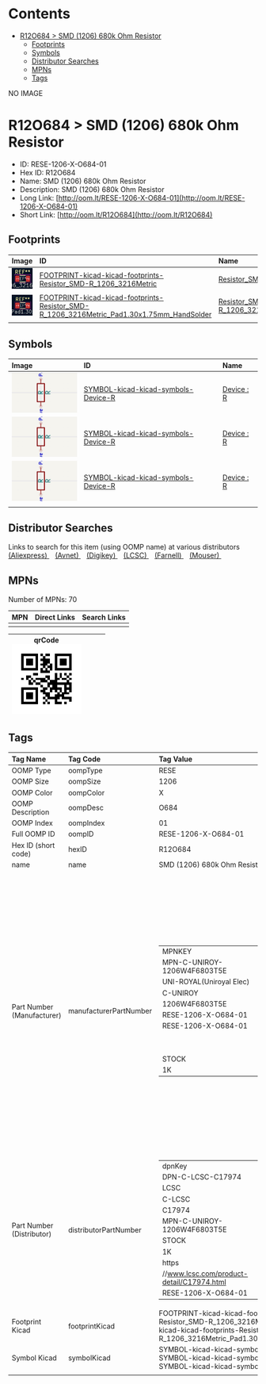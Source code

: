 



Contents
========

* [R12O684 > SMD (1206) 680k Ohm Resistor](#r12o684--smd-1206-680k-ohm-resistor)
	* [Footprints](#footprints)
	* [Symbols](#symbols)
	* [Distributor Searches](#distributor-searches)
	* [MPNs](#mpns)
	* [Tags](#tags)
  
NO IMAGE  
# R12O684 > SMD (1206) 680k Ohm Resistor

- ID: RESE-1206-X-O684-01
- Hex ID: R12O684
- Name: SMD (1206) 680k Ohm Resistor
- Description: SMD (1206) 680k Ohm Resistor
- Long Link: [http://oom.lt/RESE-1206-X-O684-01](http://oom.lt/RESE-1206-X-O684-01)
- Short Link: [http://oom.lt/R12O684](http://oom.lt/R12O684)

## Footprints
  

|Image|ID|Name|
| :--- | :--- | :--- |
|[![](https://raw.githubusercontent.com/oomlout/oomlout_OOMP_eda_V2/main/FOOTPRINT/kicad/kicad-footprints/Resistor_SMD/R_1206_3216Metric/image_140.png)](https://github.com/oomlout/oomlout_OOMP_eda_V2/tree/main/FOOTPRINT/kicad/kicad-footprints/Resistor_SMD/R_1206_3216Metric/)|[FOOTPRINT-kicad-kicad-footprints-Resistor_SMD-R_1206_3216Metric](https://github.com/oomlout/oomlout_OOMP_eda_V2/tree/main/FOOTPRINT/kicad/kicad-footprints/Resistor_SMD/R_1206_3216Metric/)|[Resistor_SMD : R_1206_3216Metric](https://github.com/oomlout/oomlout_OOMP_eda_V2/tree/main/FOOTPRINT/kicad/kicad-footprints/Resistor_SMD/R_1206_3216Metric/)|
|[![](https://raw.githubusercontent.com/oomlout/oomlout_OOMP_eda_V2/main/FOOTPRINT/kicad/kicad-footprints/Resistor_SMD/R_1206_3216Metric_Pad1.30x1.75mm_HandSolder/image_140.png)](https://github.com/oomlout/oomlout_OOMP_eda_V2/tree/main/FOOTPRINT/kicad/kicad-footprints/Resistor_SMD/R_1206_3216Metric_Pad1.30x1.75mm_HandSolder/)|[FOOTPRINT-kicad-kicad-footprints-Resistor_SMD-R_1206_3216Metric_Pad1.30x1.75mm_HandSolder](https://github.com/oomlout/oomlout_OOMP_eda_V2/tree/main/FOOTPRINT/kicad/kicad-footprints/Resistor_SMD/R_1206_3216Metric_Pad1.30x1.75mm_HandSolder/)|[Resistor_SMD : R_1206_3216Metric_Pad1.30x1.75mm_HandSolder](https://github.com/oomlout/oomlout_OOMP_eda_V2/tree/main/FOOTPRINT/kicad/kicad-footprints/Resistor_SMD/R_1206_3216Metric_Pad1.30x1.75mm_HandSolder/)|
||||

## Symbols
  

|Image|ID|Name|
| :--- | :--- | :--- |
|[![](https://raw.githubusercontent.com/oomlout/oomlout_OOMP_eda_V2/main/SYMBOL/kicad/kicad-symbols/Device/R/image_140.png)](https://github.com/oomlout/oomlout_OOMP_eda_V2/tree/main/SYMBOL/kicad/kicad-symbols/Device/R/)|[SYMBOL-kicad-kicad-symbols-Device-R](https://github.com/oomlout/oomlout_OOMP_eda_V2/tree/main/SYMBOL/kicad/kicad-symbols/Device/R/)|[Device : R](https://github.com/oomlout/oomlout_OOMP_eda_V2/tree/main/SYMBOL/kicad/kicad-symbols/Device/R/)|
|[![](https://raw.githubusercontent.com/oomlout/oomlout_OOMP_eda_V2/main/SYMBOL/kicad/kicad-symbols/Device/R/image_140.png)](https://github.com/oomlout/oomlout_OOMP_eda_V2/tree/main/SYMBOL/kicad/kicad-symbols/Device/R/)|[SYMBOL-kicad-kicad-symbols-Device-R](https://github.com/oomlout/oomlout_OOMP_eda_V2/tree/main/SYMBOL/kicad/kicad-symbols/Device/R/)|[Device : R](https://github.com/oomlout/oomlout_OOMP_eda_V2/tree/main/SYMBOL/kicad/kicad-symbols/Device/R/)|
|[![](https://raw.githubusercontent.com/oomlout/oomlout_OOMP_eda_V2/main/SYMBOL/kicad/kicad-symbols/Device/R/image_140.png)](https://github.com/oomlout/oomlout_OOMP_eda_V2/tree/main/SYMBOL/kicad/kicad-symbols/Device/R/)|[SYMBOL-kicad-kicad-symbols-Device-R](https://github.com/oomlout/oomlout_OOMP_eda_V2/tree/main/SYMBOL/kicad/kicad-symbols/Device/R/)|[Device : R](https://github.com/oomlout/oomlout_OOMP_eda_V2/tree/main/SYMBOL/kicad/kicad-symbols/Device/R/)|
||||

## Distributor Searches
  
Links to search for this item (using OOMP name) at various distributors  
[(Aliexpress) ](https://www.aliexpress.com/wholesale?SearchText=1117SMD+1206+680k+Ohm+Resistor)&nbsp;&nbsp;&nbsp;[(Avnet) ](https://www.avnet.com/shop/us/search/SMD+1206+680k+Ohm+Resistor)&nbsp;&nbsp;&nbsp;[(Digikey) ](https://www.digikey.co.uk/en/products/result?s=SMD+1206+680k+Ohm+Resistor)&nbsp;&nbsp;&nbsp;[(LCSC) ](https://www.lcsc.com/search?q=SMD+1206+680k+Ohm+Resistor)&nbsp;&nbsp;&nbsp;[(Farnell) ](https://uk.farnell.com/search?st=SMD+1206+680k+Ohm+Resistor)&nbsp;&nbsp;&nbsp;[(Mouser) ](https://www.mouser.com/c/?q=SMD+1206+680k+Ohm+Resistor)&nbsp;&nbsp;&nbsp;
## MPNs
  
Number of MPNs: 70  

|MPN|Direct Links|Search Links|
| :--- | :--- | :--- |
||||
  

|qrCode<br>[![](https://raw.githubusercontent.com/oomlout/oomlout_OOMP_parts_V2/main/RESE/1206/X/O684/01/qrCode_140.png)](https://github.com/oomlout/oomlout_OOMP_parts_V2/tree/main/RESE/1206/X/O684/01/qrCode.png)||||
| :---: | :---: | :---: | :---: |

## Tags
  

|Tag Name|Tag Code|Tag Value|
| :--- | :--- | :--- |
|OOMP Type|oompType|RESE|
|OOMP Size|oompSize|1206|
|OOMP Color|oompColor|X|
|OOMP Description|oompDesc|O684|
|OOMP Index|oompIndex|01|
|Full OOMP ID|oompID|RESE-1206-X-O684-01|
|Hex ID (short code)|hexID|R12O684|
|name|name|SMD (1206) 680k Ohm Resistor|
|Part Number (Manufacturer)|manufacturerPartNumber|<table><tr><td>MPNKEY</td></tr><tr><td> MPN-C-UNIROY-1206W4F6803T5E</td><td> MANUFACTURER</td></tr><tr><td> UNI-ROYAL(Uniroyal Elec)</td><td> MANUCODE</td></tr><tr><td> C-UNIROY</td><td> MPN</td></tr><tr><td> 1206W4F6803T5E</td><td> OOMPIDPARTIAL</td></tr><tr><td> RESE-1206-X-O684-01</td><td> OOMPID</td></tr><tr><td> RESE-1206-X-O684-01</td><td> LINK</td></tr><tr><td> </td><td> DESCRIPTION</td></tr><tr><td> </td><td> TAGS</td></tr><tr><td> STOCK</td></tr><tr><td>1K</td></tr></table></td><td> <table><tr><td>MPNKEY</td></tr><tr><td> MPN-C-UNIROY-1206W4J0684T5E</td><td> MANUFACTURER</td></tr><tr><td> UNI-ROYAL(Uniroyal Elec)</td><td> MANUCODE</td></tr><tr><td> C-UNIROY</td><td> MPN</td></tr><tr><td> 1206W4J0684T5E</td><td> OOMPIDPARTIAL</td></tr><tr><td> RESE-1206-X-O684-01</td><td> OOMPID</td></tr><tr><td> RESE-1206-X-O684-01</td><td> LINK</td></tr><tr><td> </td><td> DESCRIPTION</td></tr><tr><td> </td><td> TAGS</td></tr><tr><td> </td></tr></table></td><td> <table><tr><td>MPNKEY</td></tr><tr><td> MPN-C-LIZELE-CR1206F46803G</td><td> MANUFACTURER</td></tr><tr><td> LIZ Elec</td><td> MANUCODE</td></tr><tr><td> C-LIZELE</td><td> MPN</td></tr><tr><td> CR1206F46803G</td><td> OOMPIDPARTIAL</td></tr><tr><td> RESE-1206-X-O684-01</td><td> OOMPID</td></tr><tr><td> RESE-1206-X-O684-01</td><td> LINK</td></tr><tr><td> </td><td> DESCRIPTION</td></tr><tr><td> </td><td> TAGS</td></tr><tr><td> </td></tr></table></td><td> <table><tr><td>MPNKEY</td></tr><tr><td> MPN-C-LIZELE-CR1206J40684G</td><td> MANUFACTURER</td></tr><tr><td> LIZ Elec</td><td> MANUCODE</td></tr><tr><td> C-LIZELE</td><td> MPN</td></tr><tr><td> CR1206J40684G</td><td> OOMPIDPARTIAL</td></tr><tr><td> RESE-1206-X-O684-01</td><td> OOMPID</td></tr><tr><td> RESE-1206-X-O684-01</td><td> LINK</td></tr><tr><td> </td><td> DESCRIPTION</td></tr><tr><td> </td><td> TAGS</td></tr><tr><td> </td></tr></table></td><td> <table><tr><td>MPNKEY</td></tr><tr><td> MPN-C-RALEC-RTT066803FTP</td><td> MANUFACTURER</td></tr><tr><td> RALEC</td><td> MANUCODE</td></tr><tr><td> C-RALEC</td><td> MPN</td></tr><tr><td> RTT066803FTP</td><td> OOMPIDPARTIAL</td></tr><tr><td> RESE-1206-X-O684-01</td><td> OOMPID</td></tr><tr><td> RESE-1206-X-O684-01</td><td> LINK</td></tr><tr><td> </td><td> DESCRIPTION</td></tr><tr><td> </td><td> TAGS</td></tr><tr><td> STOCK</td></tr><tr><td>1K</td></tr></table></td><td> <table><tr><td>MPNKEY</td></tr><tr><td> MPN-C-RALEC-RTT06684JTP</td><td> MANUFACTURER</td></tr><tr><td> RALEC</td><td> MANUCODE</td></tr><tr><td> C-RALEC</td><td> MPN</td></tr><tr><td> RTT06684JTP</td><td> OOMPIDPARTIAL</td></tr><tr><td> RESE-1206-X-O684-01</td><td> OOMPID</td></tr><tr><td> RESE-1206-X-O684-01</td><td> LINK</td></tr><tr><td> </td><td> DESCRIPTION</td></tr><tr><td> </td><td> TAGS</td></tr><tr><td> STOCK</td></tr><tr><td>1K</td></tr></table></td><td> <table><tr><td>MPNKEY</td></tr><tr><td> MPN-C-YAGEO-RT1206BRD07680KL</td><td> MANUFACTURER</td></tr><tr><td> YAGEO</td><td> MANUCODE</td></tr><tr><td> C-YAGEO</td><td> MPN</td></tr><tr><td> RT1206BRD07680KL</td><td> OOMPIDPARTIAL</td></tr><tr><td> RESE-1206-X-O684-01</td><td> OOMPID</td></tr><tr><td> RESE-1206-X-O684-01</td><td> LINK</td></tr><tr><td> </td><td> DESCRIPTION</td></tr><tr><td> </td><td> TAGS</td></tr><tr><td> </td></tr></table></td><td> <table><tr><td>MPNKEY</td></tr><tr><td> MPN-C-YAGEO-RC1206JR-07680KL</td><td> MANUFACTURER</td></tr><tr><td> YAGEO</td><td> MANUCODE</td></tr><tr><td> C-YAGEO</td><td> MPN</td></tr><tr><td> RC1206JR-07680KL</td><td> OOMPIDPARTIAL</td></tr><tr><td> RESE-1206-X-O684-01</td><td> OOMPID</td></tr><tr><td> RESE-1206-X-O684-01</td><td> LINK</td></tr><tr><td> </td><td> DESCRIPTION</td></tr><tr><td> </td><td> TAGS</td></tr><tr><td> </td></tr></table></td><td> <table><tr><td>MPNKEY</td></tr><tr><td> MPN-C-YAGEO-RC1206FR-07680KL</td><td> MANUFACTURER</td></tr><tr><td> YAGEO</td><td> MANUCODE</td></tr><tr><td> C-YAGEO</td><td> MPN</td></tr><tr><td> RC1206FR-07680KL</td><td> OOMPIDPARTIAL</td></tr><tr><td> RESE-1206-X-O684-01</td><td> OOMPID</td></tr><tr><td> RESE-1206-X-O684-01</td><td> LINK</td></tr><tr><td> </td><td> DESCRIPTION</td></tr><tr><td> </td><td> TAGS</td></tr><tr><td> STOCK</td></tr><tr><td>1K</td></tr></table></td><td> <table><tr><td>MPNKEY</td></tr><tr><td> MPN-C-FHGUAN-RS-06K6803FT</td><td> MANUFACTURER</td></tr><tr><td> FH (Guangdong Fenghua Advanced Tech)</td><td> MANUCODE</td></tr><tr><td> C-FHGUAN</td><td> MPN</td></tr><tr><td> RS-06K6803FT</td><td> OOMPIDPARTIAL</td></tr><tr><td> RESE-1206-X-O684-01</td><td> OOMPID</td></tr><tr><td> RESE-1206-X-O684-01</td><td> LINK</td></tr><tr><td> </td><td> DESCRIPTION</td></tr><tr><td> </td><td> TAGS</td></tr><tr><td> </td></tr></table></td><td> <table><tr><td>MPNKEY</td></tr><tr><td> MPN-C-YAGEO-AC1206FR-07680KL</td><td> MANUFACTURER</td></tr><tr><td> YAGEO</td><td> MANUCODE</td></tr><tr><td> C-YAGEO</td><td> MPN</td></tr><tr><td> AC1206FR-07680KL</td><td> OOMPIDPARTIAL</td></tr><tr><td> RESE-1206-X-O684-01</td><td> OOMPID</td></tr><tr><td> RESE-1206-X-O684-01</td><td> LINK</td></tr><tr><td> </td><td> DESCRIPTION</td></tr><tr><td> </td><td> TAGS</td></tr><tr><td> STOCK</td></tr><tr><td>1K</td></tr></table></td><td> <table><tr><td>MPNKEY</td></tr><tr><td> MPN-C-WALSIN-WR12X6803FTL</td><td> MANUFACTURER</td></tr><tr><td> Walsin Tech Corp</td><td> MANUCODE</td></tr><tr><td> C-WALSIN</td><td> MPN</td></tr><tr><td> WR12X6803FTL</td><td> OOMPIDPARTIAL</td></tr><tr><td> RESE-1206-X-O684-01</td><td> OOMPID</td></tr><tr><td> RESE-1206-X-O684-01</td><td> LINK</td></tr><tr><td> </td><td> DESCRIPTION</td></tr><tr><td> </td><td> TAGS</td></tr><tr><td> STOCK</td></tr><tr><td>1K</td></tr></table></td><td> <table><tr><td>MPNKEY</td></tr><tr><td> MPN-C-WALSIN-WR12X684JTL</td><td> MANUFACTURER</td></tr><tr><td> Walsin Tech Corp</td><td> MANUCODE</td></tr><tr><td> C-WALSIN</td><td> MPN</td></tr><tr><td> WR12X684JTL</td><td> OOMPIDPARTIAL</td></tr><tr><td> RESE-1206-X-O684-01</td><td> OOMPID</td></tr><tr><td> RESE-1206-X-O684-01</td><td> LINK</td></tr><tr><td> </td><td> DESCRIPTION</td></tr><tr><td> </td><td> TAGS</td></tr><tr><td> </td></tr></table></td><td> <table><tr><td>MPNKEY</td></tr><tr><td> MPN-C-EVEROH-HR1206F680KP05</td><td> MANUFACTURER</td></tr><tr><td> Ever Ohms Tech</td><td> MANUCODE</td></tr><tr><td> C-EVEROH</td><td> MPN</td></tr><tr><td> HR1206F680KP05</td><td> OOMPIDPARTIAL</td></tr><tr><td> RESE-1206-X-O684-01</td><td> OOMPID</td></tr><tr><td> RESE-1206-X-O684-01</td><td> LINK</td></tr><tr><td> </td><td> DESCRIPTION</td></tr><tr><td> </td><td> TAGS</td></tr><tr><td> </td></tr></table></td><td> <table><tr><td>MPNKEY</td></tr><tr><td> MPN-C-TAITEC-RM12FTN6803</td><td> MANUFACTURER</td></tr><tr><td> TA-I Tech</td><td> MANUCODE</td></tr><tr><td> C-TAITEC</td><td> MPN</td></tr><tr><td> RM12FTN6803</td><td> OOMPIDPARTIAL</td></tr><tr><td> RESE-1206-X-O684-01</td><td> OOMPID</td></tr><tr><td> RESE-1206-X-O684-01</td><td> LINK</td></tr><tr><td> </td><td> DESCRIPTION</td></tr><tr><td> </td><td> TAGS</td></tr><tr><td> STOCK</td></tr><tr><td>1K</td></tr></table></td><td> <table><tr><td>MPNKEY</td></tr><tr><td> MPN-C-YAGEO-AC1206JR-07680KL</td><td> MANUFACTURER</td></tr><tr><td> YAGEO</td><td> MANUCODE</td></tr><tr><td> C-YAGEO</td><td> MPN</td></tr><tr><td> AC1206JR-07680KL</td><td> OOMPIDPARTIAL</td></tr><tr><td> RESE-1206-X-O684-01</td><td> OOMPID</td></tr><tr><td> RESE-1206-X-O684-01</td><td> LINK</td></tr><tr><td> </td><td> DESCRIPTION</td></tr><tr><td> </td><td> TAGS</td></tr><tr><td> STOCK</td></tr><tr><td>1K</td></tr></table></td><td> <table><tr><td>MPNKEY</td></tr><tr><td> MPN-C-TYOHM-RMC 1206 680K F N</td><td> MANUFACTURER</td></tr><tr><td> TyoHM</td><td> MANUCODE</td></tr><tr><td> C-TYOHM</td><td> MPN</td></tr><tr><td> RMC 1206 680K F N</td><td> OOMPIDPARTIAL</td></tr><tr><td> RESE-1206-X-O684-01</td><td> OOMPID</td></tr><tr><td> RESE-1206-X-O684-01</td><td> LINK</td></tr><tr><td> </td><td> DESCRIPTION</td></tr><tr><td> </td><td> TAGS</td></tr><tr><td> STOCK</td></tr><tr><td>1K</td></tr></table></td><td> <table><tr><td>MPNKEY</td></tr><tr><td> MPN-C-VIKING-CR-06JL7--680K</td><td> MANUFACTURER</td></tr><tr><td> Viking Tech</td><td> MANUCODE</td></tr><tr><td> C-VIKING</td><td> MPN</td></tr><tr><td> CR-06JL7--680K</td><td> OOMPIDPARTIAL</td></tr><tr><td> RESE-1206-X-O684-01</td><td> OOMPID</td></tr><tr><td> RESE-1206-X-O684-01</td><td> LINK</td></tr><tr><td> </td><td> DESCRIPTION</td></tr><tr><td> </td><td> TAGS</td></tr><tr><td> STOCK</td></tr><tr><td>1K</td></tr></table></td><td> <table><tr><td>MPNKEY</td></tr><tr><td> MPN-C-FHGUAN-RS-06K684JT</td><td> MANUFACTURER</td></tr><tr><td> FH (Guangdong Fenghua Advanced Tech)</td><td> MANUCODE</td></tr><tr><td> C-FHGUAN</td><td> MPN</td></tr><tr><td> RS-06K684JT</td><td> OOMPIDPARTIAL</td></tr><tr><td> RESE-1206-X-O684-01</td><td> OOMPID</td></tr><tr><td> RESE-1206-X-O684-01</td><td> LINK</td></tr><tr><td> </td><td> DESCRIPTION</td></tr><tr><td> </td><td> TAGS</td></tr><tr><td> STOCK</td></tr><tr><td>1K</td></tr></table></td><td> <table><tr><td>MPNKEY</td></tr><tr><td> MPN-C-VIKING-ARG06DTC6803</td><td> MANUFACTURER</td></tr><tr><td> Viking Tech</td><td> MANUCODE</td></tr><tr><td> C-VIKING</td><td> MPN</td></tr><tr><td> ARG06DTC6803</td><td> OOMPIDPARTIAL</td></tr><tr><td> RESE-1206-X-O684-01</td><td> OOMPID</td></tr><tr><td> RESE-1206-X-O684-01</td><td> LINK</td></tr><tr><td> </td><td> DESCRIPTION</td></tr><tr><td> </td><td> TAGS</td></tr><tr><td> </td></tr></table></td><td> <table><tr><td>MPNKEY</td></tr><tr><td> MPN-C-RESIST-AECR1206F680KK9</td><td> MANUFACTURER</td></tr><tr><td> Resistor.Today</td><td> MANUCODE</td></tr><tr><td> C-RESIST</td><td> MPN</td></tr><tr><td> AECR1206F680KK9</td><td> OOMPIDPARTIAL</td></tr><tr><td> RESE-1206-X-O684-01</td><td> OOMPID</td></tr><tr><td> RESE-1206-X-O684-01</td><td> LINK</td></tr><tr><td> </td><td> DESCRIPTION</td></tr><tr><td> </td><td> TAGS</td></tr><tr><td> STOCK</td></tr><tr><td>1K</td></tr></table></td><td> <table><tr><td>MPNKEY</td></tr><tr><td> MPN-C-UNIROY-TC0625B6803T5E</td><td> MANUFACTURER</td></tr><tr><td> UNI-ROYAL(Uniroyal Elec)</td><td> MANUCODE</td></tr><tr><td> C-UNIROY</td><td> MPN</td></tr><tr><td> TC0625B6803T5E</td><td> OOMPIDPARTIAL</td></tr><tr><td> RESE-1206-X-O684-01</td><td> OOMPID</td></tr><tr><td> RESE-1206-X-O684-01</td><td> LINK</td></tr><tr><td> </td><td> DESCRIPTION</td></tr><tr><td> </td><td> TAGS</td></tr><tr><td> </td></tr></table></td><td> <table><tr><td>MPNKEY</td></tr><tr><td> MPN-C-UNIROY-TC0625B6803T5K</td><td> MANUFACTURER</td></tr><tr><td> UNI-ROYAL(Uniroyal Elec)</td><td> MANUCODE</td></tr><tr><td> C-UNIROY</td><td> MPN</td></tr><tr><td> TC0625B6803T5K</td><td> OOMPIDPARTIAL</td></tr><tr><td> RESE-1206-X-O684-01</td><td> OOMPID</td></tr><tr><td> RESE-1206-X-O684-01</td><td> LINK</td></tr><tr><td> </td><td> DESCRIPTION</td></tr><tr><td> </td><td> TAGS</td></tr><tr><td> </td></tr></table></td><td> <table><tr><td>MPNKEY</td></tr><tr><td> MPN-C-YAGEO-RV1206FR-07680KL</td><td> MANUFACTURER</td></tr><tr><td> YAGEO</td><td> MANUCODE</td></tr><tr><td> C-YAGEO</td><td> MPN</td></tr><tr><td> RV1206FR-07680KL</td><td> OOMPIDPARTIAL</td></tr><tr><td> RESE-1206-X-O684-01</td><td> OOMPID</td></tr><tr><td> RESE-1206-X-O684-01</td><td> LINK</td></tr><tr><td> </td><td> DESCRIPTION</td></tr><tr><td> </td><td> TAGS</td></tr><tr><td> STOCK</td></tr><tr><td>1K</td></tr></table></td><td> <table><tr><td>MPNKEY</td></tr><tr><td> MPN-C-SUSUMU-RGV3216P-6803-B-T1</td><td> MANUFACTURER</td></tr><tr><td> SUSUMU</td><td> MANUCODE</td></tr><tr><td> C-SUSUMU</td><td> MPN</td></tr><tr><td> RGV3216P-6803-B-T1</td><td> OOMPIDPARTIAL</td></tr><tr><td> RESE-1206-X-O684-01</td><td> OOMPID</td></tr><tr><td> RESE-1206-X-O684-01</td><td> LINK</td></tr><tr><td> </td><td> DESCRIPTION</td></tr><tr><td> </td><td> TAGS</td></tr><tr><td> </td></tr></table></td><td> <table><tr><td>MPNKEY</td></tr><tr><td> MPN-C-VISHAY-TNPW1206680KFHEA</td><td> MANUFACTURER</td></tr><tr><td> Vishay Intertech</td><td> MANUCODE</td></tr><tr><td> C-VISHAY</td><td> MPN</td></tr><tr><td> TNPW1206680KFHEA</td><td> OOMPIDPARTIAL</td></tr><tr><td> RESE-1206-X-O684-01</td><td> OOMPID</td></tr><tr><td> RESE-1206-X-O684-01</td><td> LINK</td></tr><tr><td> </td><td> DESCRIPTION</td></tr><tr><td> </td><td> TAGS</td></tr><tr><td> </td></tr></table></td><td> <table><tr><td>MPNKEY</td></tr><tr><td> MPN-C-SUSUMU-RG3216N-6803-B-T5</td><td> MANUFACTURER</td></tr><tr><td> SUSUMU</td><td> MANUCODE</td></tr><tr><td> C-SUSUMU</td><td> MPN</td></tr><tr><td> RG3216N-6803-B-T5</td><td> OOMPIDPARTIAL</td></tr><tr><td> RESE-1206-X-O684-01</td><td> OOMPID</td></tr><tr><td> RESE-1206-X-O684-01</td><td> LINK</td></tr><tr><td> </td><td> DESCRIPTION</td></tr><tr><td> </td><td> TAGS</td></tr><tr><td> </td></tr></table></td><td> <table><tr><td>MPNKEY</td></tr><tr><td> MPN-C-PANASO-ERA-8AEB684V</td><td> MANUFACTURER</td></tr><tr><td> PANASONIC</td><td> MANUCODE</td></tr><tr><td> C-PANASO</td><td> MPN</td></tr><tr><td> ERA-8AEB684V</td><td> OOMPIDPARTIAL</td></tr><tr><td> RESE-1206-X-O684-01</td><td> OOMPID</td></tr><tr><td> RESE-1206-X-O684-01</td><td> LINK</td></tr><tr><td> </td><td> DESCRIPTION</td></tr><tr><td> </td><td> TAGS</td></tr><tr><td> </td></tr></table></td><td> <table><tr><td>MPNKEY</td></tr><tr><td> MPN-C-PANASO-ERJ-P08J684V</td><td> MANUFACTURER</td></tr><tr><td> PANASONIC</td><td> MANUCODE</td></tr><tr><td> C-PANASO</td><td> MPN</td></tr><tr><td> ERJ-P08J684V</td><td> OOMPIDPARTIAL</td></tr><tr><td> RESE-1206-X-O684-01</td><td> OOMPID</td></tr><tr><td> RESE-1206-X-O684-01</td><td> LINK</td></tr><tr><td> </td><td> DESCRIPTION</td></tr><tr><td> </td><td> TAGS</td></tr><tr><td> </td></tr></table></td><td> <table><tr><td>MPNKEY</td></tr><tr><td> MPN-C-TECONN-CRGCQ1206J680K</td><td> MANUFACTURER</td></tr><tr><td> TE Connectivity</td><td> MANUCODE</td></tr><tr><td> C-TECONN</td><td> MPN</td></tr><tr><td> CRGCQ1206J680K</td><td> OOMPIDPARTIAL</td></tr><tr><td> RESE-1206-X-O684-01</td><td> OOMPID</td></tr><tr><td> RESE-1206-X-O684-01</td><td> LINK</td></tr><tr><td> </td><td> DESCRIPTION</td></tr><tr><td> </td><td> TAGS</td></tr><tr><td> </td></tr></table></td><td> <table><tr><td>MPNKEY</td></tr><tr><td> MPN-C-TECONN-CRGCQ1206F680K</td><td> MANUFACTURER</td></tr><tr><td> TE Connectivity</td><td> MANUCODE</td></tr><tr><td> C-TECONN</td><td> MPN</td></tr><tr><td> CRGCQ1206F680K</td><td> OOMPIDPARTIAL</td></tr><tr><td> RESE-1206-X-O684-01</td><td> OOMPID</td></tr><tr><td> RESE-1206-X-O684-01</td><td> LINK</td></tr><tr><td> </td><td> DESCRIPTION</td></tr><tr><td> </td><td> TAGS</td></tr><tr><td> </td></tr></table></td><td> <table><tr><td>MPNKEY</td></tr><tr><td> MPN-C-TECONN-CRG1206F680K</td><td> MANUFACTURER</td></tr><tr><td> TE Connectivity</td><td> MANUCODE</td></tr><tr><td> C-TECONN</td><td> MPN</td></tr><tr><td> CRG1206F680K</td><td> OOMPIDPARTIAL</td></tr><tr><td> RESE-1206-X-O684-01</td><td> OOMPID</td></tr><tr><td> RESE-1206-X-O684-01</td><td> LINK</td></tr><tr><td> </td><td> DESCRIPTION</td></tr><tr><td> </td><td> TAGS</td></tr><tr><td> </td></tr></table></td><td> <table><tr><td>MPNKEY</td></tr><tr><td> MPN-C-TECONN-CRGH1206J680K</td><td> MANUFACTURER</td></tr><tr><td> TE Connectivity</td><td> MANUCODE</td></tr><tr><td> C-TECONN</td><td> MPN</td></tr><tr><td> CRGH1206J680K</td><td> OOMPIDPARTIAL</td></tr><tr><td> RESE-1206-X-O684-01</td><td> OOMPID</td></tr><tr><td> RESE-1206-X-O684-01</td><td> LINK</td></tr><tr><td> </td><td> DESCRIPTION</td></tr><tr><td> </td><td> TAGS</td></tr><tr><td> </td></tr></table></td><td> <table><tr><td>MPNKEY</td></tr><tr><td> MPN-C-ROHMSE-ESR18EZPF6803</td><td> MANUFACTURER</td></tr><tr><td> ROHM Semicon</td><td> MANUCODE</td></tr><tr><td> C-ROHMSE</td><td> MPN</td></tr><tr><td> ESR18EZPF6803</td><td> OOMPIDPARTIAL</td></tr><tr><td> RESE-1206-X-O684-01</td><td> OOMPID</td></tr><tr><td> RESE-1206-X-O684-01</td><td> LINK</td></tr><tr><td> </td><td> DESCRIPTION</td></tr><tr><td> </td><td> TAGS</td></tr><tr><td> </td></tr></table></td><td> <table><tr><td>MPNKEY</td></tr><tr><td> MPN-C-ROHMSE-ESR18EZPJ684</td><td> MANUFACTURER</td></tr><tr><td> ROHM Semicon</td><td> MANUCODE</td></tr><tr><td> C-ROHMSE</td><td> MPN</td></tr><tr><td> ESR18EZPJ684</td><td> OOMPIDPARTIAL</td></tr><tr><td> RESE-1206-X-O684-01</td><td> OOMPID</td></tr><tr><td> RESE-1206-X-O684-01</td><td> LINK</td></tr><tr><td> </td><td> DESCRIPTION</td></tr><tr><td> </td><td> TAGS</td></tr><tr><td> </td></tr></table></td><td> <table><tr><td>MPNKEY</td></tr><tr><td> MPN-C-UNIROY-1206W4F6803T5E</td><td> MANUFACTURER</td></tr><tr><td> UNI-ROYAL(Uniroyal Elec)</td><td> MANUCODE</td></tr><tr><td> C-UNIROY</td><td> MPN</td></tr><tr><td> 1206W4F6803T5E</td><td> OOMPIDPARTIAL</td></tr><tr><td> RESE-1206-X-O684-01</td><td> OOMPID</td></tr><tr><td> RESE-1206-X-O684-01</td><td> LINK</td></tr><tr><td> </td><td> DESCRIPTION</td></tr><tr><td> </td><td> TAGS</td></tr><tr><td> STOCK</td></tr><tr><td>1K</td></tr></table></td><td> <table><tr><td>MPNKEY</td></tr><tr><td> MPN-C-UNIROY-1206W4J0684T5E</td><td> MANUFACTURER</td></tr><tr><td> UNI-ROYAL(Uniroyal Elec)</td><td> MANUCODE</td></tr><tr><td> C-UNIROY</td><td> MPN</td></tr><tr><td> 1206W4J0684T5E</td><td> OOMPIDPARTIAL</td></tr><tr><td> RESE-1206-X-O684-01</td><td> OOMPID</td></tr><tr><td> RESE-1206-X-O684-01</td><td> LINK</td></tr><tr><td> </td><td> DESCRIPTION</td></tr><tr><td> </td><td> TAGS</td></tr><tr><td> </td></tr></table></td><td> <table><tr><td>MPNKEY</td></tr><tr><td> MPN-C-LIZELE-CR1206F46803G</td><td> MANUFACTURER</td></tr><tr><td> LIZ Elec</td><td> MANUCODE</td></tr><tr><td> C-LIZELE</td><td> MPN</td></tr><tr><td> CR1206F46803G</td><td> OOMPIDPARTIAL</td></tr><tr><td> RESE-1206-X-O684-01</td><td> OOMPID</td></tr><tr><td> RESE-1206-X-O684-01</td><td> LINK</td></tr><tr><td> </td><td> DESCRIPTION</td></tr><tr><td> </td><td> TAGS</td></tr><tr><td> </td></tr></table></td><td> <table><tr><td>MPNKEY</td></tr><tr><td> MPN-C-LIZELE-CR1206J40684G</td><td> MANUFACTURER</td></tr><tr><td> LIZ Elec</td><td> MANUCODE</td></tr><tr><td> C-LIZELE</td><td> MPN</td></tr><tr><td> CR1206J40684G</td><td> OOMPIDPARTIAL</td></tr><tr><td> RESE-1206-X-O684-01</td><td> OOMPID</td></tr><tr><td> RESE-1206-X-O684-01</td><td> LINK</td></tr><tr><td> </td><td> DESCRIPTION</td></tr><tr><td> </td><td> TAGS</td></tr><tr><td> </td></tr></table></td><td> <table><tr><td>MPNKEY</td></tr><tr><td> MPN-C-RALEC-RTT066803FTP</td><td> MANUFACTURER</td></tr><tr><td> RALEC</td><td> MANUCODE</td></tr><tr><td> C-RALEC</td><td> MPN</td></tr><tr><td> RTT066803FTP</td><td> OOMPIDPARTIAL</td></tr><tr><td> RESE-1206-X-O684-01</td><td> OOMPID</td></tr><tr><td> RESE-1206-X-O684-01</td><td> LINK</td></tr><tr><td> </td><td> DESCRIPTION</td></tr><tr><td> </td><td> TAGS</td></tr><tr><td> STOCK</td></tr><tr><td>1K</td></tr></table></td><td> <table><tr><td>MPNKEY</td></tr><tr><td> MPN-C-RALEC-RTT06684JTP</td><td> MANUFACTURER</td></tr><tr><td> RALEC</td><td> MANUCODE</td></tr><tr><td> C-RALEC</td><td> MPN</td></tr><tr><td> RTT06684JTP</td><td> OOMPIDPARTIAL</td></tr><tr><td> RESE-1206-X-O684-01</td><td> OOMPID</td></tr><tr><td> RESE-1206-X-O684-01</td><td> LINK</td></tr><tr><td> </td><td> DESCRIPTION</td></tr><tr><td> </td><td> TAGS</td></tr><tr><td> STOCK</td></tr><tr><td>1K</td></tr></table></td><td> <table><tr><td>MPNKEY</td></tr><tr><td> MPN-C-YAGEO-RT1206BRD07680KL</td><td> MANUFACTURER</td></tr><tr><td> YAGEO</td><td> MANUCODE</td></tr><tr><td> C-YAGEO</td><td> MPN</td></tr><tr><td> RT1206BRD07680KL</td><td> OOMPIDPARTIAL</td></tr><tr><td> RESE-1206-X-O684-01</td><td> OOMPID</td></tr><tr><td> RESE-1206-X-O684-01</td><td> LINK</td></tr><tr><td> </td><td> DESCRIPTION</td></tr><tr><td> </td><td> TAGS</td></tr><tr><td> </td></tr></table></td><td> <table><tr><td>MPNKEY</td></tr><tr><td> MPN-C-YAGEO-RC1206JR-07680KL</td><td> MANUFACTURER</td></tr><tr><td> YAGEO</td><td> MANUCODE</td></tr><tr><td> C-YAGEO</td><td> MPN</td></tr><tr><td> RC1206JR-07680KL</td><td> OOMPIDPARTIAL</td></tr><tr><td> RESE-1206-X-O684-01</td><td> OOMPID</td></tr><tr><td> RESE-1206-X-O684-01</td><td> LINK</td></tr><tr><td> </td><td> DESCRIPTION</td></tr><tr><td> </td><td> TAGS</td></tr><tr><td> </td></tr></table></td><td> <table><tr><td>MPNKEY</td></tr><tr><td> MPN-C-YAGEO-RC1206FR-07680KL</td><td> MANUFACTURER</td></tr><tr><td> YAGEO</td><td> MANUCODE</td></tr><tr><td> C-YAGEO</td><td> MPN</td></tr><tr><td> RC1206FR-07680KL</td><td> OOMPIDPARTIAL</td></tr><tr><td> RESE-1206-X-O684-01</td><td> OOMPID</td></tr><tr><td> RESE-1206-X-O684-01</td><td> LINK</td></tr><tr><td> </td><td> DESCRIPTION</td></tr><tr><td> </td><td> TAGS</td></tr><tr><td> STOCK</td></tr><tr><td>1K</td></tr></table></td><td> <table><tr><td>MPNKEY</td></tr><tr><td> MPN-C-FHGUAN-RS-06K6803FT</td><td> MANUFACTURER</td></tr><tr><td> FH (Guangdong Fenghua Advanced Tech)</td><td> MANUCODE</td></tr><tr><td> C-FHGUAN</td><td> MPN</td></tr><tr><td> RS-06K6803FT</td><td> OOMPIDPARTIAL</td></tr><tr><td> RESE-1206-X-O684-01</td><td> OOMPID</td></tr><tr><td> RESE-1206-X-O684-01</td><td> LINK</td></tr><tr><td> </td><td> DESCRIPTION</td></tr><tr><td> </td><td> TAGS</td></tr><tr><td> </td></tr></table></td><td> <table><tr><td>MPNKEY</td></tr><tr><td> MPN-C-YAGEO-AC1206FR-07680KL</td><td> MANUFACTURER</td></tr><tr><td> YAGEO</td><td> MANUCODE</td></tr><tr><td> C-YAGEO</td><td> MPN</td></tr><tr><td> AC1206FR-07680KL</td><td> OOMPIDPARTIAL</td></tr><tr><td> RESE-1206-X-O684-01</td><td> OOMPID</td></tr><tr><td> RESE-1206-X-O684-01</td><td> LINK</td></tr><tr><td> </td><td> DESCRIPTION</td></tr><tr><td> </td><td> TAGS</td></tr><tr><td> STOCK</td></tr><tr><td>1K</td></tr></table></td><td> <table><tr><td>MPNKEY</td></tr><tr><td> MPN-C-WALSIN-WR12X6803FTL</td><td> MANUFACTURER</td></tr><tr><td> Walsin Tech Corp</td><td> MANUCODE</td></tr><tr><td> C-WALSIN</td><td> MPN</td></tr><tr><td> WR12X6803FTL</td><td> OOMPIDPARTIAL</td></tr><tr><td> RESE-1206-X-O684-01</td><td> OOMPID</td></tr><tr><td> RESE-1206-X-O684-01</td><td> LINK</td></tr><tr><td> </td><td> DESCRIPTION</td></tr><tr><td> </td><td> TAGS</td></tr><tr><td> STOCK</td></tr><tr><td>1K</td></tr></table></td><td> <table><tr><td>MPNKEY</td></tr><tr><td> MPN-C-WALSIN-WR12X684JTL</td><td> MANUFACTURER</td></tr><tr><td> Walsin Tech Corp</td><td> MANUCODE</td></tr><tr><td> C-WALSIN</td><td> MPN</td></tr><tr><td> WR12X684JTL</td><td> OOMPIDPARTIAL</td></tr><tr><td> RESE-1206-X-O684-01</td><td> OOMPID</td></tr><tr><td> RESE-1206-X-O684-01</td><td> LINK</td></tr><tr><td> </td><td> DESCRIPTION</td></tr><tr><td> </td><td> TAGS</td></tr><tr><td> </td></tr></table></td><td> <table><tr><td>MPNKEY</td></tr><tr><td> MPN-C-EVEROH-HR1206F680KP05</td><td> MANUFACTURER</td></tr><tr><td> Ever Ohms Tech</td><td> MANUCODE</td></tr><tr><td> C-EVEROH</td><td> MPN</td></tr><tr><td> HR1206F680KP05</td><td> OOMPIDPARTIAL</td></tr><tr><td> RESE-1206-X-O684-01</td><td> OOMPID</td></tr><tr><td> RESE-1206-X-O684-01</td><td> LINK</td></tr><tr><td> </td><td> DESCRIPTION</td></tr><tr><td> </td><td> TAGS</td></tr><tr><td> </td></tr></table></td><td> <table><tr><td>MPNKEY</td></tr><tr><td> MPN-C-TAITEC-RM12FTN6803</td><td> MANUFACTURER</td></tr><tr><td> TA-I Tech</td><td> MANUCODE</td></tr><tr><td> C-TAITEC</td><td> MPN</td></tr><tr><td> RM12FTN6803</td><td> OOMPIDPARTIAL</td></tr><tr><td> RESE-1206-X-O684-01</td><td> OOMPID</td></tr><tr><td> RESE-1206-X-O684-01</td><td> LINK</td></tr><tr><td> </td><td> DESCRIPTION</td></tr><tr><td> </td><td> TAGS</td></tr><tr><td> STOCK</td></tr><tr><td>1K</td></tr></table></td><td> <table><tr><td>MPNKEY</td></tr><tr><td> MPN-C-YAGEO-AC1206JR-07680KL</td><td> MANUFACTURER</td></tr><tr><td> YAGEO</td><td> MANUCODE</td></tr><tr><td> C-YAGEO</td><td> MPN</td></tr><tr><td> AC1206JR-07680KL</td><td> OOMPIDPARTIAL</td></tr><tr><td> RESE-1206-X-O684-01</td><td> OOMPID</td></tr><tr><td> RESE-1206-X-O684-01</td><td> LINK</td></tr><tr><td> </td><td> DESCRIPTION</td></tr><tr><td> </td><td> TAGS</td></tr><tr><td> STOCK</td></tr><tr><td>1K</td></tr></table></td><td> <table><tr><td>MPNKEY</td></tr><tr><td> MPN-C-TYOHM-RMC 1206 680K F N</td><td> MANUFACTURER</td></tr><tr><td> TyoHM</td><td> MANUCODE</td></tr><tr><td> C-TYOHM</td><td> MPN</td></tr><tr><td> RMC 1206 680K F N</td><td> OOMPIDPARTIAL</td></tr><tr><td> RESE-1206-X-O684-01</td><td> OOMPID</td></tr><tr><td> RESE-1206-X-O684-01</td><td> LINK</td></tr><tr><td> </td><td> DESCRIPTION</td></tr><tr><td> </td><td> TAGS</td></tr><tr><td> STOCK</td></tr><tr><td>1K</td></tr></table></td><td> <table><tr><td>MPNKEY</td></tr><tr><td> MPN-C-VIKING-CR-06JL7--680K</td><td> MANUFACTURER</td></tr><tr><td> Viking Tech</td><td> MANUCODE</td></tr><tr><td> C-VIKING</td><td> MPN</td></tr><tr><td> CR-06JL7--680K</td><td> OOMPIDPARTIAL</td></tr><tr><td> RESE-1206-X-O684-01</td><td> OOMPID</td></tr><tr><td> RESE-1206-X-O684-01</td><td> LINK</td></tr><tr><td> </td><td> DESCRIPTION</td></tr><tr><td> </td><td> TAGS</td></tr><tr><td> STOCK</td></tr><tr><td>1K</td></tr></table></td><td> <table><tr><td>MPNKEY</td></tr><tr><td> MPN-C-FHGUAN-RS-06K684JT</td><td> MANUFACTURER</td></tr><tr><td> FH (Guangdong Fenghua Advanced Tech)</td><td> MANUCODE</td></tr><tr><td> C-FHGUAN</td><td> MPN</td></tr><tr><td> RS-06K684JT</td><td> OOMPIDPARTIAL</td></tr><tr><td> RESE-1206-X-O684-01</td><td> OOMPID</td></tr><tr><td> RESE-1206-X-O684-01</td><td> LINK</td></tr><tr><td> </td><td> DESCRIPTION</td></tr><tr><td> </td><td> TAGS</td></tr><tr><td> STOCK</td></tr><tr><td>1K</td></tr></table></td><td> <table><tr><td>MPNKEY</td></tr><tr><td> MPN-C-VIKING-ARG06DTC6803</td><td> MANUFACTURER</td></tr><tr><td> Viking Tech</td><td> MANUCODE</td></tr><tr><td> C-VIKING</td><td> MPN</td></tr><tr><td> ARG06DTC6803</td><td> OOMPIDPARTIAL</td></tr><tr><td> RESE-1206-X-O684-01</td><td> OOMPID</td></tr><tr><td> RESE-1206-X-O684-01</td><td> LINK</td></tr><tr><td> </td><td> DESCRIPTION</td></tr><tr><td> </td><td> TAGS</td></tr><tr><td> </td></tr></table></td><td> <table><tr><td>MPNKEY</td></tr><tr><td> MPN-C-RESIST-AECR1206F680KK9</td><td> MANUFACTURER</td></tr><tr><td> Resistor.Today</td><td> MANUCODE</td></tr><tr><td> C-RESIST</td><td> MPN</td></tr><tr><td> AECR1206F680KK9</td><td> OOMPIDPARTIAL</td></tr><tr><td> RESE-1206-X-O684-01</td><td> OOMPID</td></tr><tr><td> RESE-1206-X-O684-01</td><td> LINK</td></tr><tr><td> </td><td> DESCRIPTION</td></tr><tr><td> </td><td> TAGS</td></tr><tr><td> STOCK</td></tr><tr><td>1K</td></tr></table></td><td> <table><tr><td>MPNKEY</td></tr><tr><td> MPN-C-UNIROY-TC0625B6803T5E</td><td> MANUFACTURER</td></tr><tr><td> UNI-ROYAL(Uniroyal Elec)</td><td> MANUCODE</td></tr><tr><td> C-UNIROY</td><td> MPN</td></tr><tr><td> TC0625B6803T5E</td><td> OOMPIDPARTIAL</td></tr><tr><td> RESE-1206-X-O684-01</td><td> OOMPID</td></tr><tr><td> RESE-1206-X-O684-01</td><td> LINK</td></tr><tr><td> </td><td> DESCRIPTION</td></tr><tr><td> </td><td> TAGS</td></tr><tr><td> </td></tr></table></td><td> <table><tr><td>MPNKEY</td></tr><tr><td> MPN-C-UNIROY-TC0625B6803T5K</td><td> MANUFACTURER</td></tr><tr><td> UNI-ROYAL(Uniroyal Elec)</td><td> MANUCODE</td></tr><tr><td> C-UNIROY</td><td> MPN</td></tr><tr><td> TC0625B6803T5K</td><td> OOMPIDPARTIAL</td></tr><tr><td> RESE-1206-X-O684-01</td><td> OOMPID</td></tr><tr><td> RESE-1206-X-O684-01</td><td> LINK</td></tr><tr><td> </td><td> DESCRIPTION</td></tr><tr><td> </td><td> TAGS</td></tr><tr><td> </td></tr></table></td><td> <table><tr><td>MPNKEY</td></tr><tr><td> MPN-C-YAGEO-RV1206FR-07680KL</td><td> MANUFACTURER</td></tr><tr><td> YAGEO</td><td> MANUCODE</td></tr><tr><td> C-YAGEO</td><td> MPN</td></tr><tr><td> RV1206FR-07680KL</td><td> OOMPIDPARTIAL</td></tr><tr><td> RESE-1206-X-O684-01</td><td> OOMPID</td></tr><tr><td> RESE-1206-X-O684-01</td><td> LINK</td></tr><tr><td> </td><td> DESCRIPTION</td></tr><tr><td> </td><td> TAGS</td></tr><tr><td> STOCK</td></tr><tr><td>1K</td></tr></table></td><td> <table><tr><td>MPNKEY</td></tr><tr><td> MPN-C-SUSUMU-RGV3216P-6803-B-T1</td><td> MANUFACTURER</td></tr><tr><td> SUSUMU</td><td> MANUCODE</td></tr><tr><td> C-SUSUMU</td><td> MPN</td></tr><tr><td> RGV3216P-6803-B-T1</td><td> OOMPIDPARTIAL</td></tr><tr><td> RESE-1206-X-O684-01</td><td> OOMPID</td></tr><tr><td> RESE-1206-X-O684-01</td><td> LINK</td></tr><tr><td> </td><td> DESCRIPTION</td></tr><tr><td> </td><td> TAGS</td></tr><tr><td> </td></tr></table></td><td> <table><tr><td>MPNKEY</td></tr><tr><td> MPN-C-VISHAY-TNPW1206680KFHEA</td><td> MANUFACTURER</td></tr><tr><td> Vishay Intertech</td><td> MANUCODE</td></tr><tr><td> C-VISHAY</td><td> MPN</td></tr><tr><td> TNPW1206680KFHEA</td><td> OOMPIDPARTIAL</td></tr><tr><td> RESE-1206-X-O684-01</td><td> OOMPID</td></tr><tr><td> RESE-1206-X-O684-01</td><td> LINK</td></tr><tr><td> </td><td> DESCRIPTION</td></tr><tr><td> </td><td> TAGS</td></tr><tr><td> </td></tr></table></td><td> <table><tr><td>MPNKEY</td></tr><tr><td> MPN-C-SUSUMU-RG3216N-6803-B-T5</td><td> MANUFACTURER</td></tr><tr><td> SUSUMU</td><td> MANUCODE</td></tr><tr><td> C-SUSUMU</td><td> MPN</td></tr><tr><td> RG3216N-6803-B-T5</td><td> OOMPIDPARTIAL</td></tr><tr><td> RESE-1206-X-O684-01</td><td> OOMPID</td></tr><tr><td> RESE-1206-X-O684-01</td><td> LINK</td></tr><tr><td> </td><td> DESCRIPTION</td></tr><tr><td> </td><td> TAGS</td></tr><tr><td> </td></tr></table></td><td> <table><tr><td>MPNKEY</td></tr><tr><td> MPN-C-PANASO-ERA-8AEB684V</td><td> MANUFACTURER</td></tr><tr><td> PANASONIC</td><td> MANUCODE</td></tr><tr><td> C-PANASO</td><td> MPN</td></tr><tr><td> ERA-8AEB684V</td><td> OOMPIDPARTIAL</td></tr><tr><td> RESE-1206-X-O684-01</td><td> OOMPID</td></tr><tr><td> RESE-1206-X-O684-01</td><td> LINK</td></tr><tr><td> </td><td> DESCRIPTION</td></tr><tr><td> </td><td> TAGS</td></tr><tr><td> </td></tr></table></td><td> <table><tr><td>MPNKEY</td></tr><tr><td> MPN-C-PANASO-ERJ-P08J684V</td><td> MANUFACTURER</td></tr><tr><td> PANASONIC</td><td> MANUCODE</td></tr><tr><td> C-PANASO</td><td> MPN</td></tr><tr><td> ERJ-P08J684V</td><td> OOMPIDPARTIAL</td></tr><tr><td> RESE-1206-X-O684-01</td><td> OOMPID</td></tr><tr><td> RESE-1206-X-O684-01</td><td> LINK</td></tr><tr><td> </td><td> DESCRIPTION</td></tr><tr><td> </td><td> TAGS</td></tr><tr><td> </td></tr></table></td><td> <table><tr><td>MPNKEY</td></tr><tr><td> MPN-C-TECONN-CRGCQ1206J680K</td><td> MANUFACTURER</td></tr><tr><td> TE Connectivity</td><td> MANUCODE</td></tr><tr><td> C-TECONN</td><td> MPN</td></tr><tr><td> CRGCQ1206J680K</td><td> OOMPIDPARTIAL</td></tr><tr><td> RESE-1206-X-O684-01</td><td> OOMPID</td></tr><tr><td> RESE-1206-X-O684-01</td><td> LINK</td></tr><tr><td> </td><td> DESCRIPTION</td></tr><tr><td> </td><td> TAGS</td></tr><tr><td> </td></tr></table></td><td> <table><tr><td>MPNKEY</td></tr><tr><td> MPN-C-TECONN-CRGCQ1206F680K</td><td> MANUFACTURER</td></tr><tr><td> TE Connectivity</td><td> MANUCODE</td></tr><tr><td> C-TECONN</td><td> MPN</td></tr><tr><td> CRGCQ1206F680K</td><td> OOMPIDPARTIAL</td></tr><tr><td> RESE-1206-X-O684-01</td><td> OOMPID</td></tr><tr><td> RESE-1206-X-O684-01</td><td> LINK</td></tr><tr><td> </td><td> DESCRIPTION</td></tr><tr><td> </td><td> TAGS</td></tr><tr><td> </td></tr></table></td><td> <table><tr><td>MPNKEY</td></tr><tr><td> MPN-C-TECONN-CRG1206F680K</td><td> MANUFACTURER</td></tr><tr><td> TE Connectivity</td><td> MANUCODE</td></tr><tr><td> C-TECONN</td><td> MPN</td></tr><tr><td> CRG1206F680K</td><td> OOMPIDPARTIAL</td></tr><tr><td> RESE-1206-X-O684-01</td><td> OOMPID</td></tr><tr><td> RESE-1206-X-O684-01</td><td> LINK</td></tr><tr><td> </td><td> DESCRIPTION</td></tr><tr><td> </td><td> TAGS</td></tr><tr><td> </td></tr></table></td><td> <table><tr><td>MPNKEY</td></tr><tr><td> MPN-C-TECONN-CRGH1206J680K</td><td> MANUFACTURER</td></tr><tr><td> TE Connectivity</td><td> MANUCODE</td></tr><tr><td> C-TECONN</td><td> MPN</td></tr><tr><td> CRGH1206J680K</td><td> OOMPIDPARTIAL</td></tr><tr><td> RESE-1206-X-O684-01</td><td> OOMPID</td></tr><tr><td> RESE-1206-X-O684-01</td><td> LINK</td></tr><tr><td> </td><td> DESCRIPTION</td></tr><tr><td> </td><td> TAGS</td></tr><tr><td> </td></tr></table></td><td> <table><tr><td>MPNKEY</td></tr><tr><td> MPN-C-ROHMSE-ESR18EZPF6803</td><td> MANUFACTURER</td></tr><tr><td> ROHM Semicon</td><td> MANUCODE</td></tr><tr><td> C-ROHMSE</td><td> MPN</td></tr><tr><td> ESR18EZPF6803</td><td> OOMPIDPARTIAL</td></tr><tr><td> RESE-1206-X-O684-01</td><td> OOMPID</td></tr><tr><td> RESE-1206-X-O684-01</td><td> LINK</td></tr><tr><td> </td><td> DESCRIPTION</td></tr><tr><td> </td><td> TAGS</td></tr><tr><td> </td></tr></table></td><td> <table><tr><td>MPNKEY</td></tr><tr><td> MPN-C-ROHMSE-ESR18EZPJ684</td><td> MANUFACTURER</td></tr><tr><td> ROHM Semicon</td><td> MANUCODE</td></tr><tr><td> C-ROHMSE</td><td> MPN</td></tr><tr><td> ESR18EZPJ684</td><td> OOMPIDPARTIAL</td></tr><tr><td> RESE-1206-X-O684-01</td><td> OOMPID</td></tr><tr><td> RESE-1206-X-O684-01</td><td> LINK</td></tr><tr><td> </td><td> DESCRIPTION</td></tr><tr><td> </td><td> TAGS</td></tr><tr><td> </td></tr></table>|
|Part Number (Distributor)|distributorPartNumber|<table><tr><td>dpnKey</td></tr><tr><td> DPN-C-LCSC-C17974</td><td> DISTRIBUTOR</td></tr><tr><td> LCSC</td><td> DISTRCODE</td></tr><tr><td> C-LCSC</td><td> DPN</td></tr><tr><td> C17974</td><td> MPN</td></tr><tr><td> MPN-C-UNIROY-1206W4F6803T5E</td><td> TAGS</td></tr><tr><td> STOCK</td></tr><tr><td>1K</td><td> LINK</td></tr><tr><td> https</td></tr><tr><td>//www.lcsc.com/product-detail/C17974.html</td><td> OOMPID</td></tr><tr><td> RESE-1206-X-O684-01</td></tr></table></td><td> <table><tr><td>dpnKey</td></tr><tr><td> DPN-C-LCSC-C47469</td><td> DISTRIBUTOR</td></tr><tr><td> LCSC</td><td> DISTRCODE</td></tr><tr><td> C-LCSC</td><td> DPN</td></tr><tr><td> C47469</td><td> MPN</td></tr><tr><td> MPN-C-UNIROY-1206W4J0684T5E</td><td> TAGS</td></tr><tr><td> </td><td> LINK</td></tr><tr><td> https</td></tr><tr><td>//www.lcsc.com/product-detail/C47469.html</td><td> OOMPID</td></tr><tr><td> RESE-1206-X-O684-01</td></tr></table></td><td> <table><tr><td>dpnKey</td></tr><tr><td> DPN-C-LCSC-C102241</td><td> DISTRIBUTOR</td></tr><tr><td> LCSC</td><td> DISTRCODE</td></tr><tr><td> C-LCSC</td><td> DPN</td></tr><tr><td> C102241</td><td> MPN</td></tr><tr><td> MPN-C-LIZELE-CR1206F46803G</td><td> TAGS</td></tr><tr><td> </td><td> LINK</td></tr><tr><td> https</td></tr><tr><td>//www.lcsc.com/product-detail/C102241.html</td><td> OOMPID</td></tr><tr><td> RESE-1206-X-O684-01</td></tr></table></td><td> <table><tr><td>dpnKey</td></tr><tr><td> DPN-C-LCSC-C102382</td><td> DISTRIBUTOR</td></tr><tr><td> LCSC</td><td> DISTRCODE</td></tr><tr><td> C-LCSC</td><td> DPN</td></tr><tr><td> C102382</td><td> MPN</td></tr><tr><td> MPN-C-LIZELE-CR1206J40684G</td><td> TAGS</td></tr><tr><td> </td><td> LINK</td></tr><tr><td> https</td></tr><tr><td>//www.lcsc.com/product-detail/C102382.html</td><td> OOMPID</td></tr><tr><td> RESE-1206-X-O684-01</td></tr></table></td><td> <table><tr><td>dpnKey</td></tr><tr><td> DPN-C-LCSC-C104879</td><td> DISTRIBUTOR</td></tr><tr><td> LCSC</td><td> DISTRCODE</td></tr><tr><td> C-LCSC</td><td> DPN</td></tr><tr><td> C104879</td><td> MPN</td></tr><tr><td> MPN-C-RALEC-RTT066803FTP</td><td> TAGS</td></tr><tr><td> STOCK</td></tr><tr><td>1K</td><td> LINK</td></tr><tr><td> https</td></tr><tr><td>//www.lcsc.com/product-detail/C104879.html</td><td> OOMPID</td></tr><tr><td> RESE-1206-X-O684-01</td></tr></table></td><td> <table><tr><td>dpnKey</td></tr><tr><td> DPN-C-LCSC-C104885</td><td> DISTRIBUTOR</td></tr><tr><td> LCSC</td><td> DISTRCODE</td></tr><tr><td> C-LCSC</td><td> DPN</td></tr><tr><td> C104885</td><td> MPN</td></tr><tr><td> MPN-C-RALEC-RTT06684JTP</td><td> TAGS</td></tr><tr><td> STOCK</td></tr><tr><td>1K</td><td> LINK</td></tr><tr><td> https</td></tr><tr><td>//www.lcsc.com/product-detail/C104885.html</td><td> OOMPID</td></tr><tr><td> RESE-1206-X-O684-01</td></tr></table></td><td> <table><tr><td>dpnKey</td></tr><tr><td> DPN-C-LCSC-C136883</td><td> DISTRIBUTOR</td></tr><tr><td> LCSC</td><td> DISTRCODE</td></tr><tr><td> C-LCSC</td><td> DPN</td></tr><tr><td> C136883</td><td> MPN</td></tr><tr><td> MPN-C-YAGEO-RT1206BRD07680KL</td><td> TAGS</td></tr><tr><td> </td><td> LINK</td></tr><tr><td> https</td></tr><tr><td>//www.lcsc.com/product-detail/C136883.html</td><td> OOMPID</td></tr><tr><td> RESE-1206-X-O684-01</td></tr></table></td><td> <table><tr><td>dpnKey</td></tr><tr><td> DPN-C-LCSC-C137125</td><td> DISTRIBUTOR</td></tr><tr><td> LCSC</td><td> DISTRCODE</td></tr><tr><td> C-LCSC</td><td> DPN</td></tr><tr><td> C137125</td><td> MPN</td></tr><tr><td> MPN-C-YAGEO-RC1206JR-07680KL</td><td> TAGS</td></tr><tr><td> </td><td> LINK</td></tr><tr><td> https</td></tr><tr><td>//www.lcsc.com/product-detail/C137125.html</td><td> OOMPID</td></tr><tr><td> RESE-1206-X-O684-01</td></tr></table></td><td> <table><tr><td>dpnKey</td></tr><tr><td> DPN-C-LCSC-C137241</td><td> DISTRIBUTOR</td></tr><tr><td> LCSC</td><td> DISTRCODE</td></tr><tr><td> C-LCSC</td><td> DPN</td></tr><tr><td> C137241</td><td> MPN</td></tr><tr><td> MPN-C-YAGEO-RC1206FR-07680KL</td><td> TAGS</td></tr><tr><td> STOCK</td></tr><tr><td>1K</td><td> LINK</td></tr><tr><td> https</td></tr><tr><td>//www.lcsc.com/product-detail/C137241.html</td><td> OOMPID</td></tr><tr><td> RESE-1206-X-O684-01</td></tr></table></td><td> <table><tr><td>dpnKey</td></tr><tr><td> DPN-C-LCSC-C140007</td><td> DISTRIBUTOR</td></tr><tr><td> LCSC</td><td> DISTRCODE</td></tr><tr><td> C-LCSC</td><td> DPN</td></tr><tr><td> C140007</td><td> MPN</td></tr><tr><td> MPN-C-FHGUAN-RS-06K6803FT</td><td> TAGS</td></tr><tr><td> </td><td> LINK</td></tr><tr><td> https</td></tr><tr><td>//www.lcsc.com/product-detail/C140007.html</td><td> OOMPID</td></tr><tr><td> RESE-1206-X-O684-01</td></tr></table></td><td> <table><tr><td>dpnKey</td></tr><tr><td> DPN-C-LCSC-C144480</td><td> DISTRIBUTOR</td></tr><tr><td> LCSC</td><td> DISTRCODE</td></tr><tr><td> C-LCSC</td><td> DPN</td></tr><tr><td> C144480</td><td> MPN</td></tr><tr><td> MPN-C-YAGEO-AC1206FR-07680KL</td><td> TAGS</td></tr><tr><td> STOCK</td></tr><tr><td>1K</td><td> LINK</td></tr><tr><td> https</td></tr><tr><td>//www.lcsc.com/product-detail/C144480.html</td><td> OOMPID</td></tr><tr><td> RESE-1206-X-O684-01</td></tr></table></td><td> <table><tr><td>dpnKey</td></tr><tr><td> DPN-C-LCSC-C171121</td><td> DISTRIBUTOR</td></tr><tr><td> LCSC</td><td> DISTRCODE</td></tr><tr><td> C-LCSC</td><td> DPN</td></tr><tr><td> C171121</td><td> MPN</td></tr><tr><td> MPN-C-WALSIN-WR12X6803FTL</td><td> TAGS</td></tr><tr><td> STOCK</td></tr><tr><td>1K</td><td> LINK</td></tr><tr><td> https</td></tr><tr><td>//www.lcsc.com/product-detail/C171121.html</td><td> OOMPID</td></tr><tr><td> RESE-1206-X-O684-01</td></tr></table></td><td> <table><tr><td>dpnKey</td></tr><tr><td> DPN-C-LCSC-C171194</td><td> DISTRIBUTOR</td></tr><tr><td> LCSC</td><td> DISTRCODE</td></tr><tr><td> C-LCSC</td><td> DPN</td></tr><tr><td> C171194</td><td> MPN</td></tr><tr><td> MPN-C-WALSIN-WR12X684JTL</td><td> TAGS</td></tr><tr><td> </td><td> LINK</td></tr><tr><td> https</td></tr><tr><td>//www.lcsc.com/product-detail/C171194.html</td><td> OOMPID</td></tr><tr><td> RESE-1206-X-O684-01</td></tr></table></td><td> <table><tr><td>dpnKey</td></tr><tr><td> DPN-C-LCSC-C175506</td><td> DISTRIBUTOR</td></tr><tr><td> LCSC</td><td> DISTRCODE</td></tr><tr><td> C-LCSC</td><td> DPN</td></tr><tr><td> C175506</td><td> MPN</td></tr><tr><td> MPN-C-EVEROH-HR1206F680KP05</td><td> TAGS</td></tr><tr><td> </td><td> LINK</td></tr><tr><td> https</td></tr><tr><td>//www.lcsc.com/product-detail/C175506.html</td><td> OOMPID</td></tr><tr><td> RESE-1206-X-O684-01</td></tr></table></td><td> <table><tr><td>dpnKey</td></tr><tr><td> DPN-C-LCSC-C188098</td><td> DISTRIBUTOR</td></tr><tr><td> LCSC</td><td> DISTRCODE</td></tr><tr><td> C-LCSC</td><td> DPN</td></tr><tr><td> C188098</td><td> MPN</td></tr><tr><td> MPN-C-TAITEC-RM12FTN6803</td><td> TAGS</td></tr><tr><td> STOCK</td></tr><tr><td>1K</td><td> LINK</td></tr><tr><td> https</td></tr><tr><td>//www.lcsc.com/product-detail/C188098.html</td><td> OOMPID</td></tr><tr><td> RESE-1206-X-O684-01</td></tr></table></td><td> <table><tr><td>dpnKey</td></tr><tr><td> DPN-C-LCSC-C229975</td><td> DISTRIBUTOR</td></tr><tr><td> LCSC</td><td> DISTRCODE</td></tr><tr><td> C-LCSC</td><td> DPN</td></tr><tr><td> C229975</td><td> MPN</td></tr><tr><td> MPN-C-YAGEO-AC1206JR-07680KL</td><td> TAGS</td></tr><tr><td> STOCK</td></tr><tr><td>1K</td><td> LINK</td></tr><tr><td> https</td></tr><tr><td>//www.lcsc.com/product-detail/C229975.html</td><td> OOMPID</td></tr><tr><td> RESE-1206-X-O684-01</td></tr></table></td><td> <table><tr><td>dpnKey</td></tr><tr><td> DPN-C-LCSC-C269595</td><td> DISTRIBUTOR</td></tr><tr><td> LCSC</td><td> DISTRCODE</td></tr><tr><td> C-LCSC</td><td> DPN</td></tr><tr><td> C269595</td><td> MPN</td></tr><tr><td> MPN-C-TYOHM-RMC 1206 680K F N</td><td> TAGS</td></tr><tr><td> STOCK</td></tr><tr><td>1K</td><td> LINK</td></tr><tr><td> https</td></tr><tr><td>//www.lcsc.com/product-detail/C269595.html</td><td> OOMPID</td></tr><tr><td> RESE-1206-X-O684-01</td></tr></table></td><td> <table><tr><td>dpnKey</td></tr><tr><td> DPN-C-LCSC-C280053</td><td> DISTRIBUTOR</td></tr><tr><td> LCSC</td><td> DISTRCODE</td></tr><tr><td> C-LCSC</td><td> DPN</td></tr><tr><td> C280053</td><td> MPN</td></tr><tr><td> MPN-C-VIKING-CR-06JL7--680K</td><td> TAGS</td></tr><tr><td> STOCK</td></tr><tr><td>1K</td><td> LINK</td></tr><tr><td> https</td></tr><tr><td>//www.lcsc.com/product-detail/C280053.html</td><td> OOMPID</td></tr><tr><td> RESE-1206-X-O684-01</td></tr></table></td><td> <table><tr><td>dpnKey</td></tr><tr><td> DPN-C-LCSC-C286672</td><td> DISTRIBUTOR</td></tr><tr><td> LCSC</td><td> DISTRCODE</td></tr><tr><td> C-LCSC</td><td> DPN</td></tr><tr><td> C286672</td><td> MPN</td></tr><tr><td> MPN-C-FHGUAN-RS-06K684JT</td><td> TAGS</td></tr><tr><td> STOCK</td></tr><tr><td>1K</td><td> LINK</td></tr><tr><td> https</td></tr><tr><td>//www.lcsc.com/product-detail/C286672.html</td><td> OOMPID</td></tr><tr><td> RESE-1206-X-O684-01</td></tr></table></td><td> <table><tr><td>dpnKey</td></tr><tr><td> DPN-C-LCSC-C311980</td><td> DISTRIBUTOR</td></tr><tr><td> LCSC</td><td> DISTRCODE</td></tr><tr><td> C-LCSC</td><td> DPN</td></tr><tr><td> C311980</td><td> MPN</td></tr><tr><td> MPN-C-VIKING-ARG06DTC6803</td><td> TAGS</td></tr><tr><td> </td><td> LINK</td></tr><tr><td> https</td></tr><tr><td>//www.lcsc.com/product-detail/C311980.html</td><td> OOMPID</td></tr><tr><td> RESE-1206-X-O684-01</td></tr></table></td><td> <table><tr><td>dpnKey</td></tr><tr><td> DPN-C-LCSC-C352046</td><td> DISTRIBUTOR</td></tr><tr><td> LCSC</td><td> DISTRCODE</td></tr><tr><td> C-LCSC</td><td> DPN</td></tr><tr><td> C352046</td><td> MPN</td></tr><tr><td> MPN-C-RESIST-AECR1206F680KK9</td><td> TAGS</td></tr><tr><td> STOCK</td></tr><tr><td>1K</td><td> LINK</td></tr><tr><td> https</td></tr><tr><td>//www.lcsc.com/product-detail/C352046.html</td><td> OOMPID</td></tr><tr><td> RESE-1206-X-O684-01</td></tr></table></td><td> <table><tr><td>dpnKey</td></tr><tr><td> DPN-C-LCSC-C425376</td><td> DISTRIBUTOR</td></tr><tr><td> LCSC</td><td> DISTRCODE</td></tr><tr><td> C-LCSC</td><td> DPN</td></tr><tr><td> C425376</td><td> MPN</td></tr><tr><td> MPN-C-UNIROY-TC0625B6803T5E</td><td> TAGS</td></tr><tr><td> </td><td> LINK</td></tr><tr><td> https</td></tr><tr><td>//www.lcsc.com/product-detail/C425376.html</td><td> OOMPID</td></tr><tr><td> RESE-1206-X-O684-01</td></tr></table></td><td> <table><tr><td>dpnKey</td></tr><tr><td> DPN-C-LCSC-C517515</td><td> DISTRIBUTOR</td></tr><tr><td> LCSC</td><td> DISTRCODE</td></tr><tr><td> C-LCSC</td><td> DPN</td></tr><tr><td> C517515</td><td> MPN</td></tr><tr><td> MPN-C-UNIROY-TC0625B6803T5K</td><td> TAGS</td></tr><tr><td> </td><td> LINK</td></tr><tr><td> https</td></tr><tr><td>//www.lcsc.com/product-detail/C517515.html</td><td> OOMPID</td></tr><tr><td> RESE-1206-X-O684-01</td></tr></table></td><td> <table><tr><td>dpnKey</td></tr><tr><td> DPN-C-LCSC-C723668</td><td> DISTRIBUTOR</td></tr><tr><td> LCSC</td><td> DISTRCODE</td></tr><tr><td> C-LCSC</td><td> DPN</td></tr><tr><td> C723668</td><td> MPN</td></tr><tr><td> MPN-C-YAGEO-RV1206FR-07680KL</td><td> TAGS</td></tr><tr><td> STOCK</td></tr><tr><td>1K</td><td> LINK</td></tr><tr><td> https</td></tr><tr><td>//www.lcsc.com/product-detail/C723668.html</td><td> OOMPID</td></tr><tr><td> RESE-1206-X-O684-01</td></tr></table></td><td> <table><tr><td>dpnKey</td></tr><tr><td> DPN-C-LCSC-C1513090</td><td> DISTRIBUTOR</td></tr><tr><td> LCSC</td><td> DISTRCODE</td></tr><tr><td> C-LCSC</td><td> DPN</td></tr><tr><td> C1513090</td><td> MPN</td></tr><tr><td> MPN-C-SUSUMU-RGV3216P-6803-B-T1</td><td> TAGS</td></tr><tr><td> </td><td> LINK</td></tr><tr><td> https</td></tr><tr><td>//www.lcsc.com/product-detail/C1513090.html</td><td> OOMPID</td></tr><tr><td> RESE-1206-X-O684-01</td></tr></table></td><td> <table><tr><td>dpnKey</td></tr><tr><td> DPN-C-LCSC-C1713827</td><td> DISTRIBUTOR</td></tr><tr><td> LCSC</td><td> DISTRCODE</td></tr><tr><td> C-LCSC</td><td> DPN</td></tr><tr><td> C1713827</td><td> MPN</td></tr><tr><td> MPN-C-VISHAY-TNPW1206680KFHEA</td><td> TAGS</td></tr><tr><td> </td><td> LINK</td></tr><tr><td> https</td></tr><tr><td>//www.lcsc.com/product-detail/C1713827.html</td><td> OOMPID</td></tr><tr><td> RESE-1206-X-O684-01</td></tr></table></td><td> <table><tr><td>dpnKey</td></tr><tr><td> DPN-C-LCSC-C1723801</td><td> DISTRIBUTOR</td></tr><tr><td> LCSC</td><td> DISTRCODE</td></tr><tr><td> C-LCSC</td><td> DPN</td></tr><tr><td> C1723801</td><td> MPN</td></tr><tr><td> MPN-C-SUSUMU-RG3216N-6803-B-T5</td><td> TAGS</td></tr><tr><td> </td><td> LINK</td></tr><tr><td> https</td></tr><tr><td>//www.lcsc.com/product-detail/C1723801.html</td><td> OOMPID</td></tr><tr><td> RESE-1206-X-O684-01</td></tr></table></td><td> <table><tr><td>dpnKey</td></tr><tr><td> DPN-C-LCSC-C2075628</td><td> DISTRIBUTOR</td></tr><tr><td> LCSC</td><td> DISTRCODE</td></tr><tr><td> C-LCSC</td><td> DPN</td></tr><tr><td> C2075628</td><td> MPN</td></tr><tr><td> MPN-C-PANASO-ERA-8AEB684V</td><td> TAGS</td></tr><tr><td> </td><td> LINK</td></tr><tr><td> https</td></tr><tr><td>//www.lcsc.com/product-detail/C2075628.html</td><td> OOMPID</td></tr><tr><td> RESE-1206-X-O684-01</td></tr></table></td><td> <table><tr><td>dpnKey</td></tr><tr><td> DPN-C-LCSC-C2080293</td><td> DISTRIBUTOR</td></tr><tr><td> LCSC</td><td> DISTRCODE</td></tr><tr><td> C-LCSC</td><td> DPN</td></tr><tr><td> C2080293</td><td> MPN</td></tr><tr><td> MPN-C-PANASO-ERJ-P08J684V</td><td> TAGS</td></tr><tr><td> </td><td> LINK</td></tr><tr><td> https</td></tr><tr><td>//www.lcsc.com/product-detail/C2080293.html</td><td> OOMPID</td></tr><tr><td> RESE-1206-X-O684-01</td></tr></table></td><td> <table><tr><td>dpnKey</td></tr><tr><td> DPN-C-LCSC-C2081710</td><td> DISTRIBUTOR</td></tr><tr><td> LCSC</td><td> DISTRCODE</td></tr><tr><td> C-LCSC</td><td> DPN</td></tr><tr><td> C2081710</td><td> MPN</td></tr><tr><td> MPN-C-TECONN-CRGCQ1206J680K</td><td> TAGS</td></tr><tr><td> </td><td> LINK</td></tr><tr><td> https</td></tr><tr><td>//www.lcsc.com/product-detail/C2081710.html</td><td> OOMPID</td></tr><tr><td> RESE-1206-X-O684-01</td></tr></table></td><td> <table><tr><td>dpnKey</td></tr><tr><td> DPN-C-LCSC-C2082299</td><td> DISTRIBUTOR</td></tr><tr><td> LCSC</td><td> DISTRCODE</td></tr><tr><td> C-LCSC</td><td> DPN</td></tr><tr><td> C2082299</td><td> MPN</td></tr><tr><td> MPN-C-TECONN-CRGCQ1206F680K</td><td> TAGS</td></tr><tr><td> </td><td> LINK</td></tr><tr><td> https</td></tr><tr><td>//www.lcsc.com/product-detail/C2082299.html</td><td> OOMPID</td></tr><tr><td> RESE-1206-X-O684-01</td></tr></table></td><td> <table><tr><td>dpnKey</td></tr><tr><td> DPN-C-LCSC-C2097852</td><td> DISTRIBUTOR</td></tr><tr><td> LCSC</td><td> DISTRCODE</td></tr><tr><td> C-LCSC</td><td> DPN</td></tr><tr><td> C2097852</td><td> MPN</td></tr><tr><td> MPN-C-TECONN-CRG1206F680K</td><td> TAGS</td></tr><tr><td> </td><td> LINK</td></tr><tr><td> https</td></tr><tr><td>//www.lcsc.com/product-detail/C2097852.html</td><td> OOMPID</td></tr><tr><td> RESE-1206-X-O684-01</td></tr></table></td><td> <table><tr><td>dpnKey</td></tr><tr><td> DPN-C-LCSC-C2103177</td><td> DISTRIBUTOR</td></tr><tr><td> LCSC</td><td> DISTRCODE</td></tr><tr><td> C-LCSC</td><td> DPN</td></tr><tr><td> C2103177</td><td> MPN</td></tr><tr><td> MPN-C-TECONN-CRGH1206J680K</td><td> TAGS</td></tr><tr><td> </td><td> LINK</td></tr><tr><td> https</td></tr><tr><td>//www.lcsc.com/product-detail/C2103177.html</td><td> OOMPID</td></tr><tr><td> RESE-1206-X-O684-01</td></tr></table></td><td> <table><tr><td>dpnKey</td></tr><tr><td> DPN-C-LCSC-C2104916</td><td> DISTRIBUTOR</td></tr><tr><td> LCSC</td><td> DISTRCODE</td></tr><tr><td> C-LCSC</td><td> DPN</td></tr><tr><td> C2104916</td><td> MPN</td></tr><tr><td> MPN-C-ROHMSE-ESR18EZPF6803</td><td> TAGS</td></tr><tr><td> </td><td> LINK</td></tr><tr><td> https</td></tr><tr><td>//www.lcsc.com/product-detail/C2104916.html</td><td> OOMPID</td></tr><tr><td> RESE-1206-X-O684-01</td></tr></table></td><td> <table><tr><td>dpnKey</td></tr><tr><td> DPN-C-LCSC-C2107379</td><td> DISTRIBUTOR</td></tr><tr><td> LCSC</td><td> DISTRCODE</td></tr><tr><td> C-LCSC</td><td> DPN</td></tr><tr><td> C2107379</td><td> MPN</td></tr><tr><td> MPN-C-ROHMSE-ESR18EZPJ684</td><td> TAGS</td></tr><tr><td> </td><td> LINK</td></tr><tr><td> https</td></tr><tr><td>//www.lcsc.com/product-detail/C2107379.html</td><td> OOMPID</td></tr><tr><td> RESE-1206-X-O684-01</td></tr></table>|
|Footprint Kicad|footprintKicad|FOOTPRINT-kicad-kicad-footprints-Resistor_SMD-R_1206_3216Metric, FOOTPRINT-kicad-kicad-footprints-Resistor_SMD-R_1206_3216Metric_Pad1.30x1.75mm_HandSolder|
|Symbol Kicad|symbolKicad|SYMBOL-kicad-kicad-symbols-Device-R, SYMBOL-kicad-kicad-symbols-Device-R, SYMBOL-kicad-kicad-symbols-Device-R|
||||
